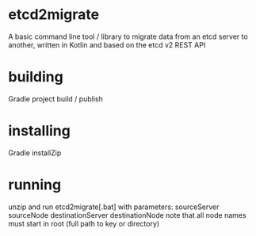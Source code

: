 # etcd2migrate
A basic command line tool / library to migrate data from an etcd server to another, written in Kotlin and based on the etcd v2 REST API

# building
Gradle project build / publish

# installing
Gradle installZip

# running
unzip and run etcd2migrate[.bat] with parameters: sourceServer sourceNode destinationServer destinationNode
note that all node names must start in root (full path to key or directory)
